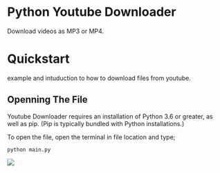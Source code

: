 # Python Youtube Downloader

Download videos as MP3 or MP4.

# Quickstart

example and intuduction to how to download files from youtube.

## Openning The File

Youtube Downloader requires an installation of Python 3.6 or greater, as well as pip. (Pip is typically bundled with Python installations.)

To open the file, open the terminal in file location and type;
```
python main.py
```

![]([https://s9.gifyu.com/images/ezgif.com-gif-maker555d40bb00d442a4.gif])

